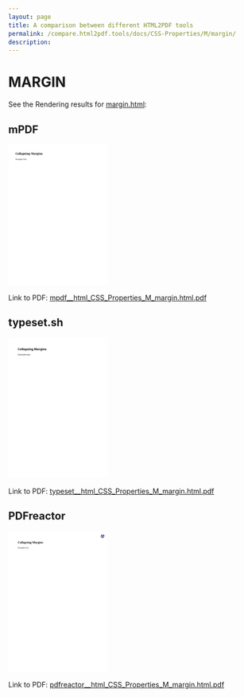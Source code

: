 ```yaml
---
layout: page
title: A comparison between different HTML2PDF tools
permalink: /compare.html2pdf.tools/docs/CSS-Properties/M/margin/
description: 
---
```


# MARGIN

See the Rendering results for [margin.html](/html/CSS%20Properties/M/margin.html):

## mPDF
![](mpdf__html_CSS_Properties_M_margin.html.png) 

Link to PDF: [mpdf__html_CSS_Properties_M_margin.html.pdf](mpdf__html_CSS_Properties_M_margin.html.pdf)

## typeset.sh
![](typeset__html_CSS_Properties_M_margin.html.png) 

Link to PDF: [typeset__html_CSS_Properties_M_margin.html.pdf](typeset__html_CSS_Properties_M_margin.html.pdf)

## PDFreactor
![](pdfreactor__html_CSS_Properties_M_margin.html.png) 

Link to PDF: [pdfreactor__html_CSS_Properties_M_margin.html.pdf](pdfreactor__html_CSS_Properties_M_margin.html.pdf)
